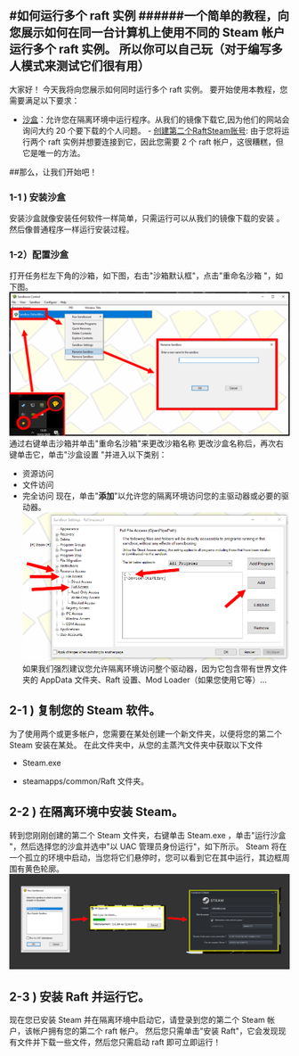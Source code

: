 #如何运行多个 raft 实例 
######一个简单的教程，向您展示如何在同一台计算机上使用不同的 Steam 帐户运行多个 raft 实例。  所以你可以自己玩（对于编写多人模式来测试它们很有用） 
---



大家好！
今天我将向您展示如何同时运行多个 raft 实例。 
要开始使用本教程，您需要满足以下要求： 
- [沙盒](https://www.sandboxie.com/)：允许您在隔离环境中运行程序。从我们的镜像下载它,因为他们的网站会询问大约 20 个要下载的个人问题。 
​- [创建第二个RaftSteam账号](https://www.sandboxie.com/): 由于您将运行两个 raft 实例并想要连接到它，因此您需要 2 个 raft 帐户，这很糟糕，但它是唯一的方法。 

##那么，让我们开始吧！ 
### 1-1 ) 安装沙盒 
安装沙盒就像安装任何软件一样简单，只需运行可以从我们的镜像下载的安装 
。 
  然后像普通程序一样运行安装过程。 
### 1-2）配置沙盒 
打开任务栏左下角的沙箱，如下图，右击"沙箱默认框"，点击"重命名沙箱 "，如下图。 
![pic](./d.PNG)
通过右键单击沙箱并单击"重命名沙箱"来更改沙箱名称 
更改沙盒名称后，再次右键单击它，单击"沙盒设置 "并进入以下类别： 
   - 资源访问 
   - 文件访问 
   - 完全访问 
现在，单击"**添加**"以允许您的隔离环境访问您的主驱动器或必要的驱动器。 
![pic](./aaa.PNG)
如果我们强烈建议您允许隔离环境访问整个驱动器，因为它包含带有世界文件夹的 AppData 文件夹、Raft 设置、Mod Loader（如果您使用它等）... 


## 2-1 ) 复制您的 Steam 软件。 
为了使用两个或更多帐户，您需要在某处创建一个新文件夹，以便将您的第二个 Steam 安装在某处。
 在此文件夹中，从您的主蒸汽文件夹中获取以下文件 
- Steam.exe 

- steamapps/common/Raft 文件夹。 

## 2-2 ) 在隔离环境中安装 Steam。 
转到您刚刚创建的第二个 Steam 文件夹，右键单击 Steam.exe  ，单击"运行沙盒 "，然后选择您的沙盒并选中"以 UAC 管理员身份运行"，如下所示。 
  Steam 将在一个孤立的环境中启动，当您将它们悬停时，您可以看到它在其中运行，其边框周围有黄色轮廓。 
![pic](./Sans%20titre%203.png)  
## 2-3 ) 安装 Raft 并运行它。 
现在您已安装 Steam 并在隔离环境中启动它，请登录到您的第二个 Steam 帐户，该帐户拥有您的第二个 raft 帐户。
 然后您只需单击"安装 Raft"，它会发现现有文件并下载一些文件，然后您只需启动 raft 即可立即运行！ 
